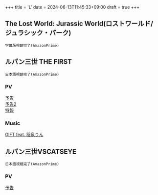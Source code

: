 +++
title = 'L'
date = 2024-06-13T11:45:33+09:00
draft = true
+++

## The Lost World: Jurassic World(ロストワールド/ジュラシック・パーク)
```
字幕版視聴完了(AmazonPrime)
```
  
  
  

## ルパン三世 THE FIRST
```
日本語視聴完了(AmazonPrime)
```

### PV
[予告](https://youtu.be/Uw7jrQQK3Mc)\
[予告2](https://youtu.be/OIzHw0gVB0g)\
[特報](https://youtu.be/fLFEbkx6m9s)

### Music
[GIFT feat. 稲泉りん](https://www.youtube.com/watch?v=GrSM5tOyHRU)
  
  

## ルパン三世VSCATSEYE
```
日本語視聴完了(AmazonPrime)
```

### PV
[予告](https://www.youtube.com/watch?v=aMCayewi6Z8)
